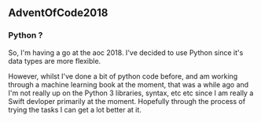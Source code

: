## AdventOfCode2018

### Python ?
So, I'm having a go at the aoc 2018. I've decided to use Python since it's data types are more flexible. 

However, whilst I've done a bit of python code before, and am working through a machine learning book at the moment, that was a while ago and I'm not really up on the Python 3 libraries, syntax, etc etc since I am really a Swift devloper primarily at the moment.  Hopefully through the process of trying the tasks I can get a lot better at it.
